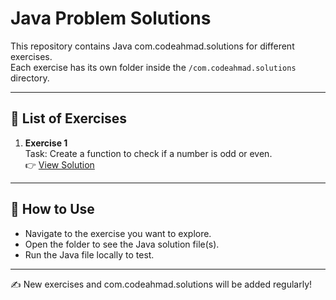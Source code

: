 # Java Problem Solutions

This repository contains Java com.codeahmad.solutions for different exercises.  
Each exercise has its own folder inside the `/com.codeahmad.solutions` directory.

---

## 📂 List of Exercises

1. **Exercise 1**  
   Task: Create a function to check if a number is odd or even.  
   👉 [View Solution]("www.github.com/CodeAhmad51/Java-Problem-Solutions/tree/main/solutions/exercise_1")

---

## 📖 How to Use
- Navigate to the exercise you want to explore.
- Open the folder to see the Java solution file(s).
- Run the Java file locally to test.

---

✍️ New exercises and com.codeahmad.solutions will be added regularly!
